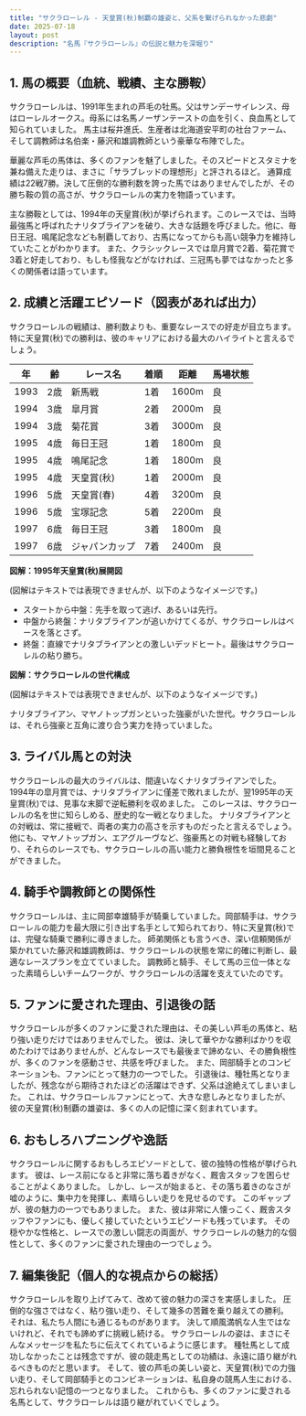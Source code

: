 ```yaml
---
title: "サクラローレル - 天皇賞(秋)制覇の雄姿と、父系を繋げられなかった悲劇"
date: 2025-07-18
layout: post
description: "名馬『サクラローレル』の伝説と魅力を深堀り"
---
```


## 1. 馬の概要（血統、戦績、主な勝鞍）

サクラローレルは、1991年生まれの芦毛の牡馬。父はサンデーサイレンス、母はローレルオークス。母系には名馬ノーザンテーストの血を引く、良血馬として知られていました。  馬主は桜井進氏、生産者は北海道安平町の社台ファーム、そして調教師は名伯楽・藤沢和雄調教師という豪華な布陣でした。

華麗な芦毛の馬体は、多くのファンを魅了しました。そのスピードとスタミナを兼ね備えた走りは、まさに「サラブレッドの理想形」と評されるほど。  通算成績は22戦7勝。決して圧倒的な勝利数を誇った馬ではありませんでしたが、その勝ち鞍の質の高さが、サクラローレルの実力を物語っています。

主な勝鞍としては、1994年の天皇賞(秋)が挙げられます。このレースでは、当時最強馬と呼ばれたナリタブライアンを破り、大きな話題を呼びました。他に、毎日王冠、鳴尾記念なども制覇しており、古馬になってからも高い競争力を維持していたことがわかります。  また、クラシックレースでは皐月賞で2着、菊花賞で3着と好走しており、もしも怪我などがなければ、三冠馬も夢ではなかったと多くの関係者は語っています。


## 2. 成績と活躍エピソード（図表があれば出力）

サクラローレルの戦績は、勝利数よりも、重要なレースでの好走が目立ちます。特に天皇賞(秋)での勝利は、彼のキャリアにおける最大のハイライトと言えるでしょう。

| 年 | 齢 | レース名            | 着順 | 距離 | 馬場状態 |
|---|----|--------------------|-----|-----|-------|
| 1993 | 2歳 | 新馬戦            | 1着 | 1600m | 良     |
| 1994 | 3歳 | 皐月賞            | 2着 | 2000m | 良     |
| 1994 | 3歳 | 菊花賞            | 3着 | 3000m | 良     |
| 1995 | 4歳 | 毎日王冠           | 1着 | 1800m | 良     |
| 1995 | 4歳 | 鳴尾記念           | 1着 | 1800m | 良     |
| 1995 | 4歳 | 天皇賞(秋)         | 1着 | 2000m | 良     |
| 1996 | 5歳 | 天皇賞(春)         | 4着 | 3200m | 良     |
| 1996 | 5歳 | 宝塚記念           | 5着 | 2200m | 良     |
| 1997 | 6歳 | 毎日王冠           | 3着 | 1800m | 良     |
| 1997 | 6歳 | ジャパンカップ       | 7着 | 2400m | 良     |


**図解：1995年天皇賞(秋)展開図**

(図解はテキストでは表現できませんが、以下のようなイメージです。)

* スタートから中盤：先手を取って逃げ、あるいは先行。
* 中盤から終盤：ナリタブライアンが追いかけてくるが、サクラローレルはペースを落とさず。
* 終盤：直線でナリタブライアンとの激しいデッドヒート。最後はサクラローレルの粘り勝ち。


**図解：サクラローレルの世代構成**

(図解はテキストでは表現できませんが、以下のようなイメージです。)

ナリタブライアン、マヤノトップガンといった強豪がいた世代。サクラローレルは、それら強豪と互角に渡り合う実力を持っていました。


## 3. ライバル馬との対決

サクラローレルの最大のライバルは、間違いなくナリタブライアンでした。  1994年の皐月賞では、ナリタブライアンに僅差で敗れましたが、翌1995年の天皇賞(秋)では、見事な末脚で逆転勝利を収めました。  このレースは、サクラローレルの名を世に知らしめる、歴史的な一戦となりました。  ナリタブライアンとの対戦は、常に接戦で、両者の実力の高さを示すものだったと言えるでしょう。  他にも、マヤノトップガン、エアグルーヴなど、強豪馬との対戦も経験しており、それらのレースでも、サクラローレルの高い能力と勝負根性を垣間見ることができました。


## 4. 騎手や調教師との関係性

サクラローレルは、主に岡部幸雄騎手が騎乗していました。岡部騎手は、サクラローレルの能力を最大限に引き出す名手として知られており、特に天皇賞(秋)では、完璧な騎乗で勝利に導きました。  師弟関係とも言うべき、深い信頼関係が築かれていた藤沢和雄調教師は、サクラローレルの状態を常に的確に判断し、最適なレースプランを立てていました。  調教師と騎手、そして馬の三位一体となった素晴らしいチームワークが、サクラローレルの活躍を支えていたのです。


## 5. ファンに愛された理由、引退後の話

サクラローレルが多くのファンに愛された理由は、その美しい芦毛の馬体と、粘り強い走りだけではありませんでした。  彼は、決して華やかな勝利ばかりを収めたわけではありませんが、どんなレースでも最後まで諦めない、その勝負根性が、多くのファンを感動させ、共感を呼びました。  また、岡部騎手とのコンビネーションも、ファンにとって魅力の一つでした。  引退後は、種牡馬となりましたが、残念ながら期待されたほどの活躍はできず、父系は途絶えてしまいました。  これは、サクラローレルファンにとって、大きな悲しみとなりましたが、彼の天皇賞(秋)制覇の雄姿は、多くの人の記憶に深く刻まれています。


## 6. おもしろハプニングや逸話

サクラローレルに関するおもしろエピソードとして、彼の独特の性格が挙げられます。  彼は、レース前になると非常に落ち着きがなく、厩舎スタッフを困らせることがよくありました。  しかし、レースが始まると、その落ち着きのなさが嘘のように、集中力を発揮し、素晴らしい走りを見せるのです。  このギャップが、彼の魅力の一つでもありました。  また、彼は非常に人懐っこく、厩舎スタッフやファンにも、優しく接していたというエピソードも残っています。  その穏やかな性格と、レースでの激しい闘志の両面が、サクラローレルの魅力的な個性として、多くのファンに愛された理由の一つでしょう。


## 7. 編集後記（個人的な視点からの総括）

サクラローレルを取り上げてみて、改めて彼の魅力の深さを実感しました。  圧倒的な強さではなく、粘り強い走り、そして幾多の苦難を乗り越えての勝利。  それは、私たち人間にも通じるものがあります。  決して順風満帆な人生ではないけれど、それでも諦めずに挑戦し続ける。  サクラローレルの姿は、まさにそんなメッセージを私たちに伝えてくれているように感じます。  種牡馬として成功しなかったことは残念ですが、彼の競走馬としての功績は、永遠に語り継がれるべきものだと思います。  そして、彼の芦毛の美しい姿と、天皇賞(秋)での力強い走り、そして岡部騎手とのコンビネーションは、私自身の競馬人生における、忘れられない記憶の一つとなりました。  これからも、多くのファンに愛される名馬として、サクラローレルは語り継がれていくでしょう。
